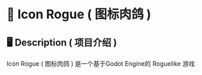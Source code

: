# 🦄 Icon Rogue ( 图标肉鸽 )

## 🖥️ Description ( 项目介绍 )

Icon Rogue ( 图标肉鸽 ) 是一个基于Godot Engine的 Roguelike 游戏
